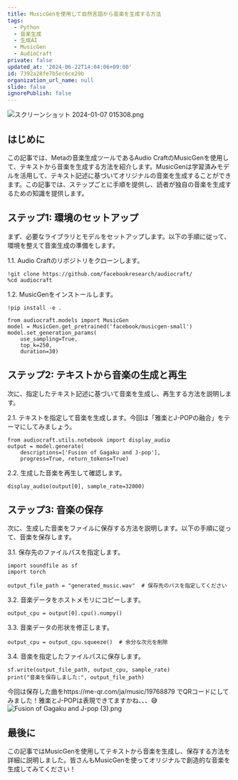 ```yaml
---
title: MusicGenを使用して自然言語から音楽を生成する方法
tags:
  - Python
  - 音楽生成
  - 生成AI
  - MusicGen
  - AudioCraft
private: false
updated_at: '2024-06-22T14:04:06+09:00'
id: 7392a28fe7b5ec6ce29b
organization_url_name: null
slide: false
ignorePublish: false
---
```

![スクリーンショット 2024-01-07 015308.png](https://qiita-image-store.s3.ap-northeast-1.amazonaws.com/0/3364428/8c33fa06-05e2-69e4-4e8d-7158324039f0.png)

## はじめに
この記事では、Metaの音楽生成ツールであるAudio CraftのMusicGenを使用して、テキストから音楽を生成する方法を紹介します。MusicGenは学習済みモデルを活用して、テキスト記述に基づいてオリジナルの音楽を生成することができます。この記事では、ステップごとに手順を提供し、読者が独自の音楽を生成するための知識を提供します。

## ステップ1: 環境のセットアップ
まず、必要なライブラリとモデルをセットアップします。以下の手順に従って、環境を整えて音楽生成の準備をします。

1.1. Audio Craftのリポジトリをクローンします。
```
!git clone https://github.com/facebookresearch/audiocraft/
%cd audiocraft
```
1.2. MusicGenをインストールします。
```
!pip install -e .

from audiocraft.models import MusicGen
model = MusicGen.get_pretrained('facebook/musicgen-small')
model.set_generation_params(
    use_sampling=True,
    top_k=250,
    duration=30)
```
## ステップ2: テキストから音楽の生成と再生
次に、指定したテキスト記述に基づいて音楽を生成し、再生する方法を説明します。

2.1. テキストを指定して音楽を生成します。今回は「雅楽とJ-POPの融合」をテーマにしてみましょう。
```
from audiocraft.utils.notebook import display_audio
output = model.generate(
    descriptions=['Fusion of Gagaku and J-pop'],
    progress=True, return_tokens=True)
```
2.2. 生成した音楽を再生して確認します。
```
display_audio(output[0], sample_rate=32000)
```
## ステップ3: 音楽の保存
次に、生成した音楽をファイルに保存する方法を説明します。以下の手順に従って、音楽を保存します。

3.1. 保存先のファイルパスを指定します。
```
import soundfile as sf
import torch

output_file_path = "generated_music.wav"  # 保存先のパスを指定してください
```
3.2. 音楽データをホストメモリにコピーします。
```
output_cpu = output[0].cpu().numpy()
```
3.3. 音楽データの形状を修正します。
```
output_cpu = output_cpu.squeeze()  # 余分な次元を削除
```
3.4. 音楽を指定したファイルパスに保存します。
```
sf.write(output_file_path, output_cpu, sample_rate)
print("音楽を保存しました:", output_file_path)
```
今回は保存した曲をhttps://me-qr.com/ja/music/19768879
でQRコードにしてみました！雅楽とJ-POPは表現できてますかね、、、😅
![Fusion of Gagaku and J-pop (3).png](https://qiita-image-store.s3.ap-northeast-1.amazonaws.com/0/3364428/074fb431-d37e-276a-9296-8d2caf874ed3.png)
## 最後に
この記事ではMusicGenを使用してテキストから音楽を生成し、保存する方法を詳細に説明しました。皆さんもMusicGenを使ってオリジナルで創造的な音楽を生成してみてください！

